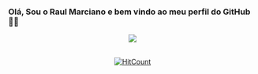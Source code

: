 ### Olá, Sou o Raul Marciano e bem vindo ao meu perfil do GitHub 👋:smile:

<div align="center">
<a>
  <img align="center" src="https://github-readme-stats.anuraghazra1.vercel.app/api?username=raulmarciano&show_icons=true&theme=dracula"/>
</a>
  
<br />
<br />

[![HitCount](http://hits.dwyl.com/raulmarciano/raulmarcianov.svg)](http://hits.dwyl.com/raulmarciano/raulmarcianov)

<div align="center">
